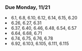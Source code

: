 ### Due Monday, 11/21

<li>6.1, 6.8, 6.10, 6.12, 6.14, 6.15, 6.20 </li> 
<li> 6.26, 6.27, 6.31</li> 
<li> 6.37, 6.40, 6.46, 6.48, 6.54, 6.57</li> 
<li> 6.64, 6.68, 6.71 </li> 
<li> 6.74, 6.75, 6.76, 6.78 </li> 
<li> 6.92, 6.103, 6.105, 6.111, 6.115 </li> 
